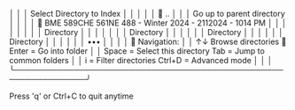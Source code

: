   │                                                               │
  │    Select Directory to Index                                  │
  │                                                               │
  │ │ 📁 ..                                                       │
  │ │ Go up to parent directory                                   │
  │                                                               │
  │   📁 BME 589CHE 561NE 488 - Winter 2024 - 2112024 - 1014 PM   │
  │                                                               │
  │                                                               │
  │                                                               │
  │   Directory                                                   │
  │                                                               │
  │                                                               │
  │ │ Directory                                                   │
  │                                                               │
  │                                                               │
  │   Directory                                                   │
  │                                                               │
  │                                                               │
  │   Directory                                                   │
  │                                                               │
  │                                                               │
  │   •••                                                         │
  │                                                               │
  │ 📍 Navigation:                                                │
  │   ↑↓ Browse directories    📁 Enter = Go into folder          │
  │   Space = Select this directory  Tab = Jump to common folders │
  │   i = Filter directories  Ctrl+D = Advanced mode              │
  │                                                               │
  ╰───────────────────────────────────────────────────────────────╯

  Press 'q' or Ctrl+C to quit anytime
